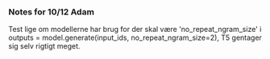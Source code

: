### Notes for 10/12 Adam

Test lige om modellerne har brug for der skal være 'no_repeat_ngram_size' i outputs = model.generate(input_ids, no_repeat_ngram_size=2), T5 gentager sig selv rigtigt meget.
